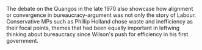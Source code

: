 The debate on the Quangos in the late 1970 also showcase how alignment or convergence in bureaucracy-argument was not only the story of Labour. Conservative MPs such as Phillip Holland chose waste and inefficiency as their focal points, themes that had been equally important in leftwing thinking about bureaucracy since Wilson's push for efficiency in his first government.
